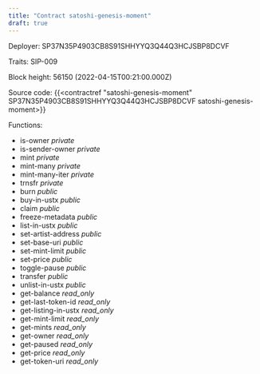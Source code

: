 ```yaml
---
title: "Contract satoshi-genesis-moment"
draft: true
---
```

Deployer: SP37N35P4903CB8S91SHHYYQ3Q44Q3HCJSBP8DCVF

Traits:
SIP-009 



Block height: 56150 (2022-04-15T00:21:00.000Z)

Source code: {{<contractref "satoshi-genesis-moment" SP37N35P4903CB8S91SHHYYQ3Q44Q3HCJSBP8DCVF satoshi-genesis-moment>}}

Functions:

* is-owner _private_
* is-sender-owner _private_
* mint _private_
* mint-many _private_
* mint-many-iter _private_
* trnsfr _private_
* burn _public_
* buy-in-ustx _public_
* claim _public_
* freeze-metadata _public_
* list-in-ustx _public_
* set-artist-address _public_
* set-base-uri _public_
* set-mint-limit _public_
* set-price _public_
* toggle-pause _public_
* transfer _public_
* unlist-in-ustx _public_
* get-balance _read_only_
* get-last-token-id _read_only_
* get-listing-in-ustx _read_only_
* get-mint-limit _read_only_
* get-mints _read_only_
* get-owner _read_only_
* get-paused _read_only_
* get-price _read_only_
* get-token-uri _read_only_

